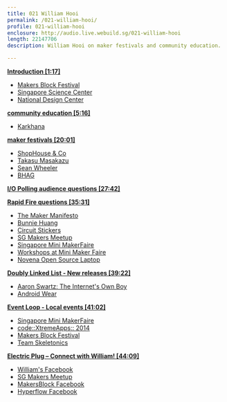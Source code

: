 ```yaml
---
title: 021 William Hooi
permalink: /021-william-hooi/
profile: 021-william-hooi
enclosure: http://audio.live.webuild.sg/021-william-hooi
length: 22147706
description: William Hooi on maker festivals and community education.

---
```


**[Introduction [1:17]](#t=1:17)**

- [Makers Block Festival](http://makersblock.sg/)
- [Singapore Science Center](http://www.science.edu.sg/Pages/SCBHome.aspx)
- [National Design Center](http://www.designsingapore.org/ndc/)

**[community education [5:16]](#t=5:16)**

- [Karkhana](http://karkhana.asia/)

**[maker festivals [20:01]](#t=20:01)**

- [ShopHouse & Co](http://www.shophouseandco.com/)
- [Takasu Masakazu](https://www.facebook.com/takasumasakazu)
- [Sean Wheeler](https://twitter.com/mrwheeler)
- [BHAG](http://en.wikipedia.org/wiki/Big_Hairy_Audacious_Goal)

**[I/O Polling audience questions [27:42]](#t=27:42)**


**[Rapid Fire questions [35:31]](#t=35:31)**

- [The Maker Manifesto](http://techshop.ws/TheMakerMovementManifesto.html)
- [Bunnie Huang](http://www.bunniestudios.com/)
- [Circuit Stickers](http://chibitronics.com/)
- [SG Makers Meetup](https://www.facebook.com/sgmakers)
- [Singapore Mini MakerFaire](http://makerfairesingapore.com/)
- [Workshops at Mini Maker Faire](http://makerfairesingapore.com/2014/06/20/workshops-happening-at-the-singapore-mini-maker-faire-2014/)
- [Novena Open Source Laptop](https://www.crowdsupply.com/kosagi/novena-open-laptop)

**[Doubly Linked List -  New releases [39:22]](#t=39:22)**

- [Aaron Swartz: The Internet's Own Boy](http://vimeo.com/ondemand/internetsownboy)
- [Android Wear](http://www.android.com/wear/)

**[Event Loop - Local events [41:02]](#t=41:02)**

- [Singapore Mini MakerFaire](http://makerfairesingapore.com/)
- [code::XtremeApps:: 2014](http://codextremeapps.org/)
- [Makers Block Festival](http://makersblock.sg/)
- [Team Skeletonics](http://en.skeletonics.com/)

**[Electric Plug  – Connect with William! [44:09]](#t=44:09)**

- [William's Facebook](https://www.facebook.com/whooi)
- [SG Makers Meetup](https://www.facebook.com/sgmakers)
- [MakersBlock Facebook](https://www.facebook.com/makersblock)
- [Hyperflow Facebook](https://www.facebook.com/hyperflow.asia)
